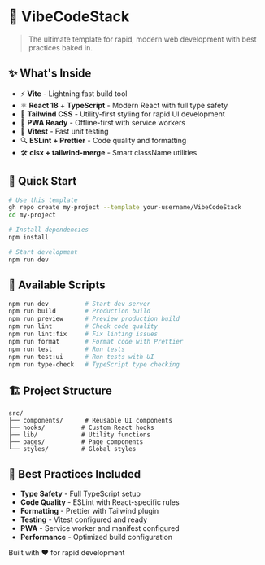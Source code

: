 # 🚀 VibeCodeStack

> The ultimate template for rapid, modern web development with best practices baked in.

## ✨ What's Inside

- ⚡️ **Vite** - Lightning fast build tool
- ⚛️ **React 18** + **TypeScript** - Modern React with full type safety  
- 🎨 **Tailwind CSS** - Utility-first styling for rapid UI development
- 📱 **PWA Ready** - Offline-first with service workers
- 🧪 **Vitest** - Fast unit testing
- 🔍 **ESLint + Prettier** - Code quality and formatting
- 🛠️ **clsx + tailwind-merge** - Smart className utilities

## 🚀 Quick Start

```bash
# Use this template
gh repo create my-project --template your-username/VibeCodeStack
cd my-project

# Install dependencies  
npm install

# Start development
npm run dev
```

## 📝 Available Scripts

```bash
npm run dev          # Start dev server
npm run build        # Production build
npm run preview      # Preview production build
npm run lint         # Check code quality
npm run lint:fix     # Fix linting issues
npm run format       # Format code with Prettier
npm run test         # Run tests
npm run test:ui      # Run tests with UI
npm run type-check   # TypeScript type checking
```

## 🏗️ Project Structure

```
src/
├── components/      # Reusable UI components
├── hooks/          # Custom React hooks  
├── lib/            # Utility functions
├── pages/          # Page components
└── styles/         # Global styles
```

## 🎯 Best Practices Included

- **Type Safety** - Full TypeScript setup
- **Code Quality** - ESLint with React-specific rules
- **Formatting** - Prettier with Tailwind plugin
- **Testing** - Vitest configured and ready
- **PWA** - Service worker and manifest configured
- **Performance** - Optimized build configuration

Built with ❤️ for rapid development